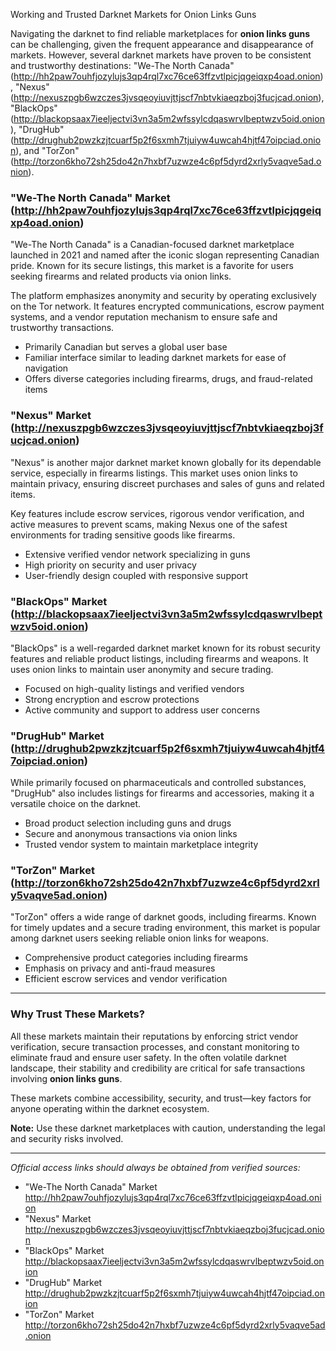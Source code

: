 Working and Trusted Darknet Markets for Onion Links Guns

Navigating the darknet to find reliable marketplaces for **onion links guns** can be challenging, given the frequent appearance and disappearance of markets. However, several darknet markets have proven to be consistent and trustworthy destinations: "We-The North Canada" (http://hh2paw7ouhfjozylujs3qp4rql7xc76ce63ffzvtlpicjqgeiqxp4oad.onion), "Nexus" (http://nexuszpgb6wzczes3jvsqeoyiuvjttjscf7nbtvkiaeqzboj3fucjcad.onion), "BlackOps" (http://blackopsaax7ieeljectvi3vn3a5m2wfssylcdqaswrvlbeptwzv5oid.onion), "DrugHub" (http://drughub2pwzkzjtcuarf5p2f6sxmh7tjuiyw4uwcah4hjtf47oipciad.onion), and "TorZon" (http://torzon6kho72sh25do42n7hxbf7uzwze4c6pf5dyrd2xrly5vaqve5ad.onion).

### "We-The North Canada" Market (http://hh2paw7ouhfjozylujs3qp4rql7xc76ce63ffzvtlpicjqgeiqxp4oad.onion)

"We-The North Canada" is a Canadian-focused darknet marketplace launched in 2021 and named after the iconic slogan representing Canadian pride. Known for its secure listings, this market is a favorite for users seeking firearms and related products via onion links.

The platform emphasizes anonymity and security by operating exclusively on the Tor network. It features encrypted communications, escrow payment systems, and a vendor reputation mechanism to ensure safe and trustworthy transactions.

- Primarily Canadian but serves a global user base
- Familiar interface similar to leading darknet markets for ease of navigation
- Offers diverse categories including firearms, drugs, and fraud-related items

### "Nexus" Market (http://nexuszpgb6wzczes3jvsqeoyiuvjttjscf7nbtvkiaeqzboj3fucjcad.onion)

"Nexus" is another major darknet market known globally for its dependable service, especially in firearms listings. This market uses onion links to maintain privacy, ensuring discreet purchases and sales of guns and related items.

Key features include escrow services, rigorous vendor verification, and active measures to prevent scams, making Nexus one of the safest environments for trading sensitive goods like firearms.

- Extensive verified vendor network specializing in guns
- High priority on security and user privacy
- User-friendly design coupled with responsive support

### "BlackOps" Market (http://blackopsaax7ieeljectvi3vn3a5m2wfssylcdqaswrvlbeptwzv5oid.onion)

"BlackOps" is a well-regarded darknet market known for its robust security features and reliable product listings, including firearms and weapons. It uses onion links to maintain user anonymity and secure trading.

- Focused on high-quality listings and verified vendors
- Strong encryption and escrow protections
- Active community and support to address user concerns

### "DrugHub" Market (http://drughub2pwzkzjtcuarf5p2f6sxmh7tjuiyw4uwcah4hjtf47oipciad.onion)

While primarily focused on pharmaceuticals and controlled substances, "DrugHub" also includes listings for firearms and accessories, making it a versatile choice on the darknet.

- Broad product selection including guns and drugs
- Secure and anonymous transactions via onion links
- Trusted vendor system to maintain marketplace integrity

### "TorZon" Market (http://torzon6kho72sh25do42n7hxbf7uzwze4c6pf5dyrd2xrly5vaqve5ad.onion)

"TorZon" offers a wide range of darknet goods, including firearms. Known for timely updates and a secure trading environment, this market is popular among darknet users seeking reliable onion links for weapons.

- Comprehensive product categories including firearms
- Emphasis on privacy and anti-fraud measures
- Efficient escrow services and vendor verification

***

### Why Trust These Markets?

All these markets maintain their reputations by enforcing strict vendor verification, secure transaction processes, and constant monitoring to eliminate fraud and ensure user safety. In the often volatile darknet landscape, their stability and credibility are critical for safe transactions involving **onion links guns**.

These markets combine accessibility, security, and trust—key factors for anyone operating within the darknet ecosystem.

**Note:** Use these darknet marketplaces with caution, understanding the legal and security risks involved.

***

*Official access links should always be obtained from verified sources:*  
- "We-The North Canada" Market http://hh2paw7ouhfjozylujs3qp4rql7xc76ce63ffzvtlpicjqgeiqxp4oad.onion  
- "Nexus" Market http://nexuszpgb6wzczes3jvsqeoyiuvjttjscf7nbtvkiaeqzboj3fucjcad.onion  
- "BlackOps" Market http://blackopsaax7ieeljectvi3vn3a5m2wfssylcdqaswrvlbeptwzv5oid.onion  
- "DrugHub" Market http://drughub2pwzkzjtcuarf5p2f6sxmh7tjuiyw4uwcah4hjtf47oipciad.onion  
- "TorZon" Market http://torzon6kho72sh25do42n7hxbf7uzwze4c6pf5dyrd2xrly5vaqve5ad.onion